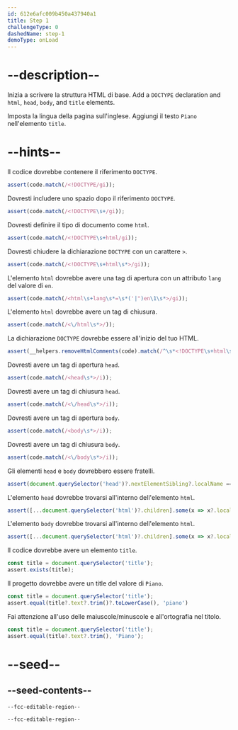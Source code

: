 ```yaml
---
id: 612e6afc009b450a437940a1
title: Step 1
challengeType: 0
dashedName: step-1
demoType: onLoad
---
```


# --description--

Inizia a scrivere la struttura HTML di base. Add a `DOCTYPE` declaration and `html`, `head`, `body`, and `title` elements.

Imposta la lingua della pagina sull'inglese. Aggiungi il testo `Piano` nell'elemento `title`.

# --hints--

Il codice dovrebbe contenere il riferimento `DOCTYPE`.

```js
assert(code.match(/<!DOCTYPE/gi));
```

Dovresti includere uno spazio dopo il riferimento `DOCTYPE`.

```js
assert(code.match(/<!DOCTYPE\s+/gi));
```

Dovresti definire il tipo di documento come `html`.

```js
assert(code.match(/<!DOCTYPE\s+html/gi));
```

Dovresti chiudere la dichiarazione `DOCTYPE` con un carattere `>`.

```js
assert(code.match(/<!DOCTYPE\s+html\s*>/gi));
```

L'elemento `html` dovrebbe avere una tag di apertura con un attributo `lang` del valore di `en`.

```js
assert(code.match(/<html\s+lang\s*=\s*('|")en\1\s*>/gi));
```

L'elemento `html` dovrebbe avere un tag di chiusura.

```js
assert(code.match(/<\/html\s*>/));
```

La dichiarazione `DOCTYPE` dovrebbe essere all'inizio del tuo HTML.

```js
assert(__helpers.removeHtmlComments(code).match(/^\s*<!DOCTYPE\s+html\s*>/i));
```

Dovresti avere un tag di apertura `head`.

```js
assert(code.match(/<head\s*>/i));
```

Dovresti avere un tag di chiusura `head`.

```js
assert(code.match(/<\/head\s*>/i));
```

Dovresti avere un tag di apertura `body`.

```js
assert(code.match(/<body\s*>/i));
```

Dovresti avere un tag di chiusura `body`.

```js
assert(code.match(/<\/body\s*>/i));
```

Gli elementi `head` e `body` dovrebbero essere fratelli.

```js
assert(document.querySelector('head')?.nextElementSibling?.localName === 'body');
```

L'elemento `head` dovrebbe trovarsi all'interno dell'elemento `html`.

```js
assert([...document.querySelector('html')?.children].some(x => x?.localName === 'head'));
```

L'elemento `body` dovrebbe trovarsi all'interno dell'elemento `html`.

```js
assert([...document.querySelector('html')?.children].some(x => x?.localName === 'body'));
```

Il codice dovrebbe avere un elemento `title`.

```js
const title = document.querySelector('title');
assert.exists(title);
```

Il progetto dovrebbe avere un title del valore di `Piano`.

```js
const title = document.querySelector('title');
assert.equal(title?.text?.trim()?.toLowerCase(), 'piano')
```

Fai attenzione all'uso delle maiuscole/minuscole e all'ortografia nel titolo.

```js
const title = document.querySelector('title');
assert.equal(title?.text?.trim(), 'Piano');
```

# --seed--

## --seed-contents--

```html
--fcc-editable-region--

--fcc-editable-region--
```

```css

```
